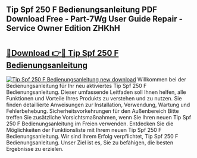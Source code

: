 ## Tip Spf 250 F Bedienungsanleitung PDF Download Free - Part-7Wg User Guide Repair - Service Owner Edition ZHKhH

# <h2><a href="http://df3xvib.blite.top/?on=Tip+Spf+250+F+Bedienungsanleitung">🔗Download 👉🔴 Tip Spf 250 F Bedienungsanleitung</a></h2>

[![Tip Spf 250 F Bedienungsanleitung new download](https://i.imgur.com/lujVjoI.png)](http://df3xvib.blite.top/?on=Tip+Spf+250+F+Bedienungsanleitung)
Willkommen bei der Bedienungsanleitung für Ihr neu aktiviertes Tip Spf 250 F Bedienungsanleitung. Dieser umfassende Leitfaden soll Ihnen helfen, alle Funktionen und Vorteile Ihres Produkts zu verstehen und zu nutzen. Sie finden detaillierte Anweisungen zur Installation, Verwendung, Wartung und Fehlerbehebung. Sicherheitsvorkehrungen für den Außenbereich Bitte treffen Sie zusätzliche Vorsichtsmaßnahmen, wenn Sie Ihren neuen Tip Spf 250 F Bedienungsanleitung im Freien verwenden. Entdecken Sie die Möglichkeiten der Funktionsliste mit Ihrem neuen Tip Spf 250 F Bedienungsanleitung. Wir sind Ihrem Erfolg verpflichtet, Tip Spf 250 F Bedienungsanleitung. Unser Ziel ist es, Sie zu befähigen, die besten Ergebnisse zu erzielen.
